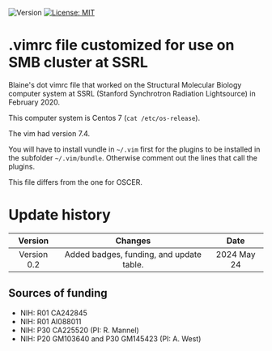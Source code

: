 
![Version](https://img.shields.io/static/v1?label=vimrc4ssrl&message=0.2&color=brightcolor)
[![License: MIT](https://img.shields.io/badge/License-MIT-blue.svg)](https://opensource.org/licenses/MIT)



# .vimrc file customized for use on SMB cluster at SSRL

Blaine's dot vimrc file that worked on the Structural Molecular Biology computer system at SSRL (Stanford Synchrotron Radiation Lightsource) in February 2020.

This computer system is Centos 7 (`cat /etc/os-release`).

The vim had version 7.4.

You will have to install vundle in `~/.vim` first for the plugins to be installed in the subfolder `~/.vim/bundle`.
Otherwise comment out the lines that call the plugins.

This file differs from the one for OSCER.

# Update history

|Version      | Changes                                                                                                                                                                         | Date                 |
|:-----------:|:------------------------------------------------------------------------------------------------------------------------------------------:|:--------------------:|
| Version 0.2 |   Added badges, funding, and update table.                                                                                                                  | 2024 May 24          |


## Sources of funding

- NIH: R01 CA242845
- NIH: R01 AI088011
- NIH: P30 CA225520 (PI: R. Mannel)
- NIH: P20 GM103640 and P30 GM145423 (PI: A. West)
